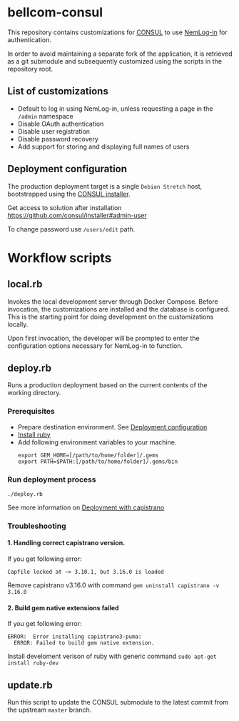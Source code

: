 # bellcom-consul

This repository contains customizations for [CONSUL](https://github.com/consul/consul)
to use [NemLog-in](https://digst.dk/it-loesninger/nemlog-in/) for authentication.

In order to avoid maintaining a separate fork of the application, it is retrieved
as a git submodule and subsequently customized using the scripts in the repository root.

## List of customizations

- Default to log in using NemLog-in, unless requesting a page in the `/admin` namespace
- Disable OAuth authentication
- Disable user registration
- Disable password recovery
- Add support for storing and displaying full names of users

## Deployment configuration

The production deployment target is a single `Debian Stretch` host, bootstrapped using the
[CONSUL installer](https://github.com/consul/installer).

Get access to solution after installation https://github.com/consul/installer#admin-user

To change password use `/users/edit` path.

# Workflow scripts

## local.rb

Invokes the local development server through Docker Compose. Before invocation, the
customizations are installed and the database is configured. This is the starting point
for doing development on the customizations locally.

Upon first invocation, the developer will be prompted to enter the configuration options
necessary for NemLog-in to function.

## deploy.rb

Runs a production deployment based on the current contents of the working directory.

### Prerequisites
* Prepare destination environment. See [Deployment configuration](https://github.com/OS2Consul/os2consul#deployment-configuration)
* [Install ruby](https://www.ruby-lang.org/en/documentation/installation/)
* Add following environment variables to your machine.
  ```
  export GEM_HOME=[/path/to/home/folder]/.gems
  export PATH=$PATH:[/path/to/home/folder]/.gems/bin
  ```

### Run deployment process

```
./deploy.rb
```
See more information on [Deployment with capistrano](https://github.com/consul/installer#deploys-with-capistrano)

### Troubleshooting

#### 1. Handling correct capistrano version.
  If you get following error:
  ```
  Capfile locked at ~> 3.10.1, but 3.16.0 is loaded
  ```
  Remove capistrano v3.16.0 with command `gem uninstall capistrano -v 3.16.0`

#### 2. Build gem native extensions failed
  If you get following error:
  ```
  ERROR:  Error installing capistrano3-puma:
    ERROR: Failed to build gem native extension.
  ```
Install develoment verison of ruby with generic command `sudo apt-get install ruby-dev`


## update.rb

Run this script to update the CONSUL submodule to the latest commit from the upstream
`master` branch.
